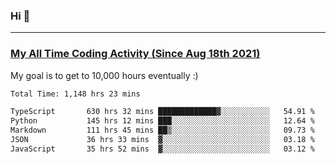 ### Hi 🙂

---

### <a href="https://wakatime.com/@Eroxl">My All Time Coding Activity (Since Aug 18th 2021)</a>
My goal is to get to 10,000 hours eventually :)
<!--START_SECTION:waka-->

```txt
Total Time: 1,148 hrs 23 mins

TypeScript       630 hrs 32 mins █████████████▓░░░░░░░░░░░   54.91 %
Python           145 hrs 12 mins ███░░░░░░░░░░░░░░░░░░░░░░   12.64 %
Markdown         111 hrs 45 mins ██▒░░░░░░░░░░░░░░░░░░░░░░   09.73 %
JSON             36 hrs 33 mins  ▓░░░░░░░░░░░░░░░░░░░░░░░░   03.18 %
JavaScript       35 hrs 52 mins  ▓░░░░░░░░░░░░░░░░░░░░░░░░   03.12 %
```

<!--END_SECTION:waka-->
